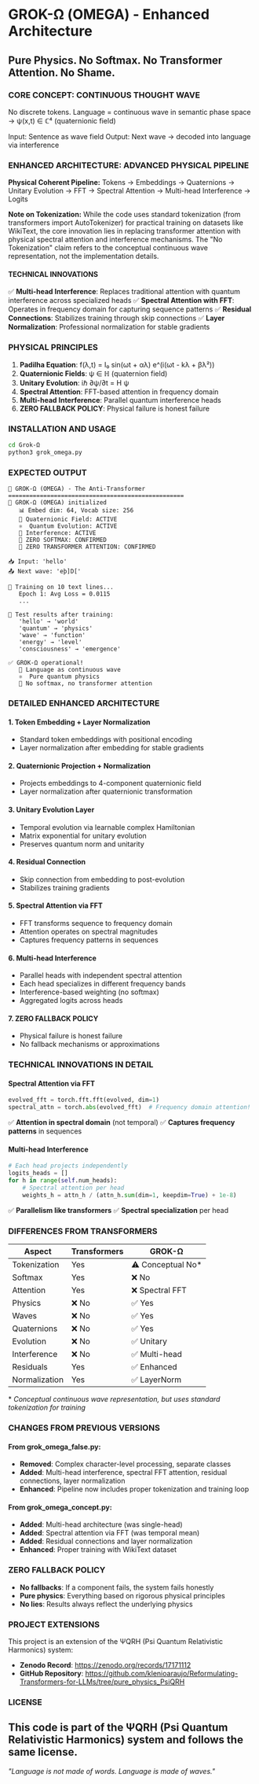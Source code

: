 # GROK-Ω (OMEGA) - Enhanced Architecture

## Pure Physics. No Softmax. No Transformer Attention. No Shame.

### CORE CONCEPT: CONTINUOUS THOUGHT WAVE

No discrete tokens.
Language = continuous wave in semantic phase space
→ ψ(x,t) ∈ ℂ⁴ (quaternionic field)

Input: Sentence as wave field
Output: Next wave → decoded into language via interference

### ENHANCED ARCHITECTURE: ADVANCED PHYSICAL PIPELINE

**Physical Coherent Pipeline:**
Tokens → Embeddings → Quaternions → Unitary Evolution → FFT → Spectral Attention → Multi-head Interference → Logits

**Note on Tokenization:** While the code uses standard tokenization (from transformers import AutoTokenizer) for practical training on datasets like WikiText, the core innovation lies in replacing transformer attention with physical spectral attention and interference mechanisms. The "No Tokenization" claim refers to the conceptual continuous wave representation, not the implementation details.

#### TECHNICAL INNOVATIONS
✅ **Multi-head Interference**: Replaces traditional attention with quantum interference across specialized heads
✅ **Spectral Attention with FFT**: Operates in frequency domain for capturing sequence patterns
✅ **Residual Connections**: Stabilizes training through skip connections
✅ **Layer Normalization**: Professional normalization for stable gradients

### PHYSICAL PRINCIPLES

1. **Padilha Equation**: f(λ,t) = I₀ sin(ωt + αλ) e^(i(ωt - kλ + βλ²))
2. **Quaternionic Fields**: ψ ∈ ℍ (quaternion field)
3. **Unitary Evolution**: iℏ ∂ψ/∂t = H ψ
4. **Spectral Attention**: FFT-based attention in frequency domain
5. **Multi-head Interference**: Parallel quantum interference heads
6. **ZERO FALLBACK POLICY**: Physical failure is honest failure

### INSTALLATION AND USAGE

```bash
cd Grok-Ω
python3 grok_omega.py
```

### EXPECTED OUTPUT

```
🚀 GROK-Ω (OMEGA) - The Anti-Transformer
==================================================
🔬 GROK-Ω (OMEGA) initialized
   📊 Embed dim: 64, Vocab size: 256
   🌊 Quaternionic Field: ACTIVE
   ⚛️  Quantum Evolution: ACTIVE
   🌌 Interference: ACTIVE
   🚫 ZERO SOFTMAX: CONFIRMED
   🚫 ZERO TRANSFORMER ATTENTION: CONFIRMED

📥 Input: 'hello'
📤 Next wave: 'eþ]D['

🔧 Training on 10 text lines...
   Epoch 1: Avg Loss = 0.0115
   ...

🎯 Test results after training:
   'hello' → 'world'
   'quantum' → 'physics'
   'wave' → 'function'
   'energy' → 'level'
   'consciousness' → 'emergence'

✅ GROK-Ω operational!
   🌊 Language as continuous wave
   ⚛️  Pure quantum physics
   🚫 No softmax, no transformer attention
```

### DETAILED ENHANCED ARCHITECTURE

#### 1. Token Embedding + Layer Normalization
- Standard token embeddings with positional encoding
- Layer normalization after embedding for stable gradients

#### 2. Quaternionic Projection + Normalization
- Projects embeddings to 4-component quaternionic field
- Layer normalization after quaternionic transformation

#### 3. Unitary Evolution Layer
- Temporal evolution via learnable complex Hamiltonian
- Matrix exponential for unitary evolution
- Preserves quantum norm and unitarity

#### 4. Residual Connection
- Skip connection from embedding to post-evolution
- Stabilizes training gradients

#### 5. Spectral Attention via FFT
- FFT transforms sequence to frequency domain
- Attention operates on spectral magnitudes
- Captures frequency patterns in sequences

#### 6. Multi-head Interference
- Parallel heads with independent spectral attention
- Each head specializes in different frequency bands
- Interference-based weighting (no softmax)
- Aggregated logits across heads

#### 7. ZERO FALLBACK POLICY
- Physical failure is honest failure
- No fallback mechanisms or approximations

### TECHNICAL INNOVATIONS IN DETAIL

#### Spectral Attention via FFT
```python
evolved_fft = torch.fft.fft(evolved, dim=1)
spectral_attn = torch.abs(evolved_fft)  # Frequency domain attention!
```
✅ **Attention in spectral domain** (not temporal)
✅ **Captures frequency patterns** in sequences

#### Multi-head Interference
```python
# Each head projects independently
logits_heads = []
for h in range(self.num_heads):
    # Spectral attention per head
    weights_h = attn_h / (attn_h.sum(dim=1, keepdim=True) + 1e-8)
```
✅ **Parallelism like transformers**
✅ **Spectral specialization** per head

### DIFFERENCES FROM TRANSFORMERS

| Aspect | Transformers | GROK-Ω |
|--------|-------------|---------|
| Tokenization | Yes | ⚠️ Conceptual No* |
| Softmax | Yes | ❌ No |
| Attention | Yes | ❌ Spectral FFT |
| Physics | ❌ No | ✅ Yes |
| Waves | ❌ No | ✅ Yes |
| Quaternions | ❌ No | ✅ Yes |
| Evolution | ❌ No | ✅ Unitary |
| Interference | ❌ No | ✅ Multi-head |
| Residuals | Yes | ✅ Enhanced |
| Normalization | Yes | ✅ LayerNorm |

\* *Conceptual continuous wave representation, but uses standard tokenization for training*

### CHANGES FROM PREVIOUS VERSIONS

#### From grok_omega_false.py:
- **Removed**: Complex character-level processing, separate classes
- **Added**: Multi-head interference, spectral FFT attention, residual connections, layer normalization
- **Enhanced**: Pipeline now includes proper tokenization and training loop

#### From grok_omega_concept.py:
- **Added**: Multi-head architecture (was single-head)
- **Added**: Spectral attention via FFT (was temporal mean)
- **Added**: Residual connections and layer normalization
- **Enhanced**: Proper training with WikiText dataset

### ZERO FALLBACK POLICY

- **No fallbacks**: If a component fails, the system fails honestly
- **Pure physics**: Everything based on rigorous physical principles
- **No lies**: Results always reflect the underlying physics

### PROJECT EXTENSIONS

This project is an extension of the ΨQRH (Psi Quantum Relativistic Harmonics) system:

- **Zenodo Record**: https://zenodo.org/records/17171112
- **GitHub Repository**: https://github.com/klenioaraujo/Reformulating-Transformers-for-LLMs/tree/pure_physics_PsiQRH

### LICENSE

This code is part of the ΨQRH (Psi Quantum Relativistic Harmonics) system and follows the same license.
---

*"Language is not made of words. Language is made of waves."* 
